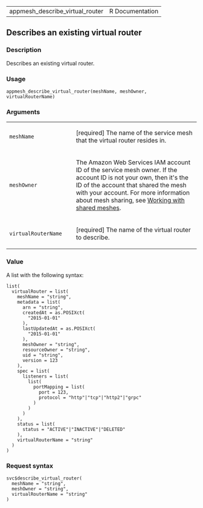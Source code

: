 <table style="width: 100%;">
<tbody>
<tr class="odd">
<td>appmesh_describe_virtual_router</td>
<td style="text-align: right;">R Documentation</td>
</tr>
</tbody>
</table>

## Describes an existing virtual router

### Description

Describes an existing virtual router.

### Usage

    appmesh_describe_virtual_router(meshName, meshOwner, virtualRouterName)

### Arguments

<table>
<colgroup>
<col style="width: 35%" />
<col style="width: 65%" />
</colgroup>
<tbody>
<tr class="odd">
<td><code
id="appmesh_describe_virtual_router_:_meshName">meshName</code></td>
<td><p>[required] The name of the service mesh that the virtual router
resides in.</p></td>
</tr>
<tr class="even">
<td><code
id="appmesh_describe_virtual_router_:_meshOwner">meshOwner</code></td>
<td><p>The Amazon Web Services IAM account ID of the service mesh owner.
If the account ID is not your own, then it's the ID of the account that
shared the mesh with your account. For more information about mesh
sharing, see <a
href="https://docs.aws.amazon.com/app-mesh/latest/userguide/sharing.html">Working
with shared meshes</a>.</p></td>
</tr>
<tr class="odd">
<td><code
id="appmesh_describe_virtual_router_:_virtualRouterName">virtualRouterName</code></td>
<td><p>[required] The name of the virtual router to describe.</p></td>
</tr>
</tbody>
</table>

### Value

A list with the following syntax:

    list(
      virtualRouter = list(
        meshName = "string",
        metadata = list(
          arn = "string",
          createdAt = as.POSIXct(
            "2015-01-01"
          ),
          lastUpdatedAt = as.POSIXct(
            "2015-01-01"
          ),
          meshOwner = "string",
          resourceOwner = "string",
          uid = "string",
          version = 123
        ),
        spec = list(
          listeners = list(
            list(
              portMapping = list(
                port = 123,
                protocol = "http"|"tcp"|"http2"|"grpc"
              )
            )
          )
        ),
        status = list(
          status = "ACTIVE"|"INACTIVE"|"DELETED"
        ),
        virtualRouterName = "string"
      )
    )

### Request syntax

    svc$describe_virtual_router(
      meshName = "string",
      meshOwner = "string",
      virtualRouterName = "string"
    )
